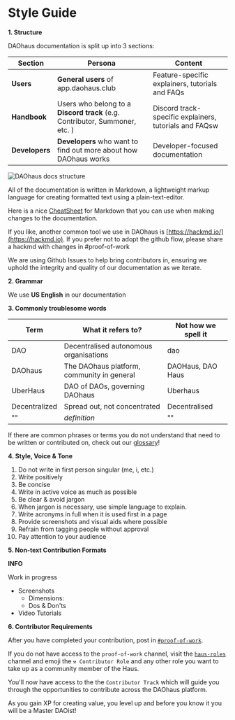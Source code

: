 # Style Guide

**1. Structure**

DAOhaus documentation is split up into 3 sections:

| Section        | Persona                                                                     | Content                                                |
| -------------- | --------------------------------------------------------------------------- | ------------------------------------------------------ |
| **Users**      | **General users** of app.daohaus.club                                       | Feature-specific explainers, tutorials and FAQs        |
| **Handbook**   | Users who belong to a **Discord track** (e.g. Contributor, Summoner, etc. ) | Discord track-specific explainers, tutorials and FAQsw |
| **Developers** | **Developers** who want to find out more about how DAOhaus works            | Developer-focused documentation                        |

![DAOhaus docs structure](https://i.imgur.com/t63VXTL.png)

All of the documentation is written in Markdown, a lightweight markup language for creating formatted text using a plain-text-editor.

Here is a nice [CheatSheet](https://ogb.stanford.edu/docs/cheatsheet/#tables) for Markdown that you can use when making changes to the documentation.

If you like, another common tool we use in DAOhaus is [https://hackmd.io/](https://hackmd.io). If you prefer not to adopt the github flow, please share a hackmd with changes in #proof-of-work

We are using Github Issues to help bring contributors in, ensuring we uphold the integrity and quality of our documentation as we iterate.

**2. Grammar**

We use **US English** in our documentation

**3. Commonly troublesome words**

| Term          | What it refers to?                         | Not how we spell it |
| ------------- | ------------------------------------------ | ------------------- |
| DAO           | Decentralised autonomous organisations     | dao                 |
| DAOhaus       | The DAOhaus platform, community in general | DAOHaus, DAO Haus   |
| UberHaus      | DAO of DAOs, governing DAOhaus             | Uberhaus            |
| Decentralized | Spread out, not concentrated               | Decentralised       |
| ""            | _definition_                               | ""                  |

If there are common phrases or terms you do not understand that need to be written or contributed on, check out our [glossary](https://daohaus.club/docs/users/glossary)!

**4. Style, Voice & Tone**

1. Do not write in first person singular (me, i, etc.)
2. Write positively
3. Be concise
4. Write in active voice as much as possible
5. Be clear & avoid jargon
6. When jargon is necessary, use simple language to explain.
7. Write acronyms in full when it is used first in a page
8. Provide screenshots and visual aids where possible
9. Refrain from tagging people without approval
10. Pay attention to your audience

**5. Non-text Contribution Formats**

**INFO**

Work in progress

* Screenshots
  * Dimensions:
  * Dos & Don'ts
* Video Tutorials

**6. Contributor Requirements**

After you have completed your contribution, post in [`#proof-of-work`](https://discord.gg/9KfzHcU85z).

If you do not have access to the `proof-of-work` channel, visit the [`haus-roles`](https://discord.gg/89TsbY4S9g) channel and emoji the `⚒ Contributor Role` and any other role you want to take up as a community member of the Haus.

You'll now have access to the the `Contributor Track` which will guide you through the opportunities to contribute across the DAOhaus platform.

As you gain XP for creating value, you level up and before you know it you will be a Master DAOist!
